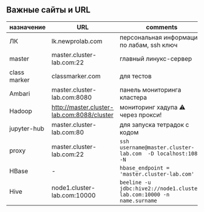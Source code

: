## Важные сайты и URL

| назначение | URL | comments |
|---|---|---|
| ЛК | lk.newprolab.com | персональная информация по лабам, ssh ключ |
| master | master.cluster-lab.com:22 | главный линукс-сервер |
| class marker | classmarker.com | для тестов |
| Ambari | master.cluster-lab.com:8080 | панель мониторинга кластера |
| Hadoop | http://master.cluster-lab.com:8088/cluster | мониторинг хадупа :warning: через прокси! |
| jupyter-hub | master.cluster-lab.com:80 | для запуска тетрадок с кодом |
| proxy | master.cluster-lab.com:22 | `ssh username@master.cluster-lab.com  -D localhost:1080 -N`|
| HBase | - |`hbase_endpoint = 'master.cluster-lab.com'`| 
| Hive  | node1.cluster-lab.com:10000 |`beeline -u jdbc:hive2://node1.cluster-lab.com:10000 -n name.surname` |

